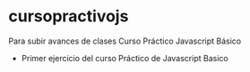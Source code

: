 # cursopractivojs
Para subir avances de clases Curso Práctico Javascript Básico

* Primer ejercicio del curso Práctico de Javascript Basico
